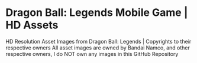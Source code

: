 # Dragon Ball: Legends Mobile Game | HD Assets

HD Resolution Asset Images from Dragon Ball: Legends | Copyrights to their respective owners
All asset images are owned by Bandai Namco, and other respective owners, I do NOT own any images in this GitHub Repository
